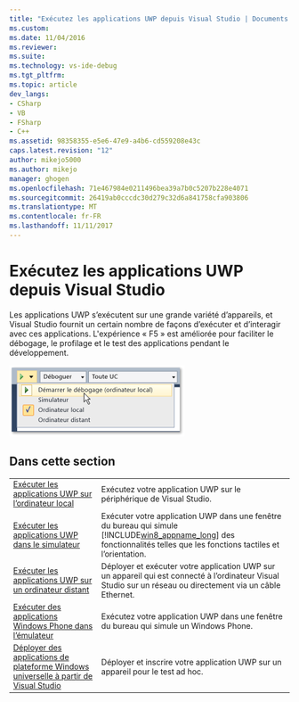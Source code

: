 ```yaml
---
title: "Exécutez les applications UWP depuis Visual Studio | Documents Microsoft"
ms.custom: 
ms.date: 11/04/2016
ms.reviewer: 
ms.suite: 
ms.technology: vs-ide-debug
ms.tgt_pltfrm: 
ms.topic: article
dev_langs:
- CSharp
- VB
- FSharp
- C++
ms.assetid: 98358355-e5e6-47e9-a4b6-cd559208e43c
caps.latest.revision: "12"
author: mikejo5000
ms.author: mikejo
manager: ghogen
ms.openlocfilehash: 71e467984e0211496bea39a7b0c5207b228e4071
ms.sourcegitcommit: 26419ab0cccdc30d279c32d6a841758cfa903806
ms.translationtype: MT
ms.contentlocale: fr-FR
ms.lasthandoff: 11/11/2017
---
```

# <a name="run-uwp-apps-from-visual-studio"></a>Exécutez les applications UWP depuis Visual Studio
Les applications UWP s’exécutent sur une grande variété d’appareils, et Visual Studio fournit un certain nombre de façons d’exécuter et d’interagir avec ces applications. L'expérience « F5 » est améliorée pour faciliter le débogage, le profilage et le test des applications pendant le développement.  
  
 ![Démarrer le débogage et sélectionnez la cible](../debugger/media/vsrun_dropdownlist.png "VSRUN_DropDownList")  
  
## <a name="in-this-section"></a>Dans cette section  
  
|||  
|-|-|  
|[Exécuter les applications UWP sur l’ordinateur local](../debugger/run-windows-store-apps-on-the-local-machine.md)|Exécutez votre application UWP sur le périphérique de Visual Studio.|  
|[Exécuter les applications UWP dans le simulateur](../debugger/run-windows-store-apps-in-the-simulator.md)|Exécuter votre application UWP dans une fenêtre du bureau qui simule [!INCLUDE[win8_appname_long](../debugger/includes/win8_appname_long_md.md)] des fonctionnalités telles que les fonctions tactiles et l’orientation.|  
|[Exécuter les applications UWP sur un ordinateur distant](../debugger/run-windows-store-apps-on-a-remote-machine.md)|Déployer et exécuter votre application UWP sur un appareil qui est connecté à l’ordinateur Visual Studio sur un réseau ou directement via un câble Ethernet.|  
|[Exécuter des applications Windows Phone dans l’émulateur](../debugger/run-windows-phone-apps-in-the-emulator.md)|Exécutez votre application UWP dans une fenêtre du bureau qui simule un Windows Phone.|  
|[Déployer des applications de plateforme Windows universelle à partir de Visual Studio](../debugger/deploy-windows-store-apps-from-visual-studio.md)|Déployer et inscrire votre application UWP sur un appareil pour le test ad hoc.|